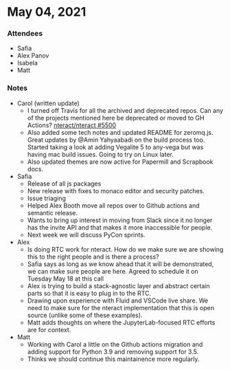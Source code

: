 # May 04, 2021

### Attendees
- Safia
- Alex Panov
- Isabela
- Matt

### Notes
- Carol (written update)
    - I turned off Travis for all the archived and deprecated repos. Can any of the projects mentioned here be deprecated or moved to GH Actions? [nteract/nteract #5500](https://github.com/nteract/nteract/issues/5500#issuecomment-828523577)
    - Also added some tech notes and updated README for zeromq.js. Great updates by @Amin Yahyaabadi on the build process too. Started taking a look at adding Vegalite 5 to any-vega but was having mac build issues. Going to try on Linux later.
    - Also updated themes are now active for Papermill and Scrapbook docs.
- Safia
    - Release of all js packages
    - New release with fixes to monaco editor and security patches.
    - Issue triaging
    - Helped Alex Booth move all repos over to Github actions and semantic release.
    - Wants to bring up interest in moving from Slack since it no longer has the invite API and that makes it more inaccessible for people.
    - Next week we will discuss PyCon sprints.
- Alex
    - Is doing RTC work for nteract. How do we make sure we are showing this to the right people and is there a process?
    - Safia says as long as we know ahead that it will be demonstrated, we can make sure people are here. Agreed to schedule it on Tuesday May 18 at this call
    - Alex is trying to build a stack-agnostic layer and abstract certain parts so that it is easy to plug in to the RTC.
    - Drawing upon experience with Fluid and VSCode live share. We need to make sure for the nteract implementation that this is open source (unlike some of these examples).
    - Matt adds thoughts on where the JupyterLab-focused RTC efforts are for context. 
- Matt
    - Working with Carol a little on the Github actions migration and adding support for Python 3.9 and removing support for 3.5.
    - Thinks we should continue this maintainence more regularly.
